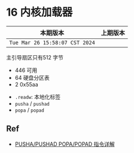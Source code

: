 # 16 内核加载器

|本期版本|上期版本
|:---:|:---:
`Tue Mar 26 15:58:07 CST 2024` |

主引导扇区只有512 字节

- 446 可用
- 64 硬盘分区表
- 2 0x55aa

* `.readw`:  本地化标签
* `pusha` / `pushad`
* `popa` / `popad`

## Ref

* [PUSHA/PUSHAD POPA/POPAD 指令详解](https://blog.csdn.net/longintchar/article/details/50866801)